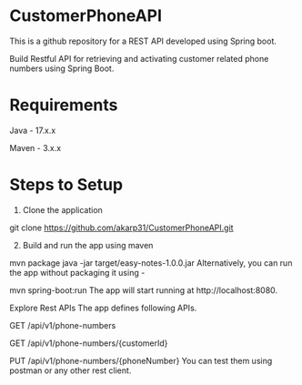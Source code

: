 # CustomerPhoneAPI
This is a github repository for a  REST API developed using Spring boot.

Build Restful API for retrieving and activating customer related phone numbers using Spring Boot.

# Requirements
Java - 17.x.x

Maven - 3.x.x

# Steps to Setup
1. Clone the application

git clone https://github.com/akarp31/CustomerPhoneAPI.git

2. Build and run the app using maven

mvn package
java -jar target/easy-notes-1.0.0.jar
Alternatively, you can run the app without packaging it using -

mvn spring-boot:run
The app will start running at http://localhost:8080.

Explore Rest APIs
The app defines following APIs.

GET /api/v1/phone-numbers

GET /api/v1/phone-numbers/{customerId}

PUT /api/v1/phone-numbers/{phoneNumber}
You can test them using postman or any other rest client.
